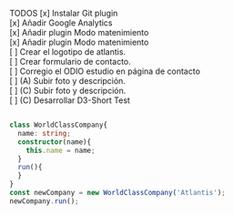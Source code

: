 TODOS
[x] Instalar Git plugin  
[x] Añadir Google Analytics  
[x] Añadir plugin Modo matenimiento  
[x] Añadir plugin Modo matenimiento  
[ ] Crear el logotipo de atlantis.  
[ ] Crear formulario de contacto.  
[ ] Corregio el ODIO estudio en página de contacto  
[ ] (A) Subir foto y descripción.  
[ ] (C) Subir foto y descripción.  
[ ] (C) Desarrollar D3-Short Test  

```typescript

class WorldClassCompany{
  name: string;
  constructor(name){
    this.name = name;
  }
  run(){
  }
}
const newCompany = new WorldClassCompany('Atlantis');
newCompany.run();

```